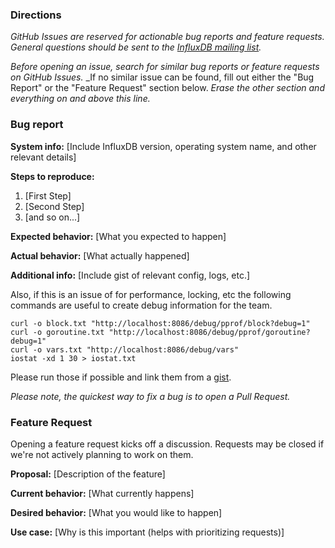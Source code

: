 ### Directions
_GitHub Issues are reserved for actionable bug reports and feature requests._
_General questions should be sent to the [InfluxDB mailing list](https://groups.google.com/forum/#!forum/influxdb)._

_Before opening an issue, search for similar bug reports or feature requests on GitHub Issues._
_If no similar issue can be found, fill out either the "Bug Report" or the "Feature Request" section below.
_Erase the other section and everything on and above this line._

### Bug report

__System info:__ [Include InfluxDB version, operating system name, and other relevant details]

__Steps to reproduce:__

1. [First Step]
2. [Second Step]
3. [and so on...]

__Expected behavior:__ [What you expected to happen]

__Actual behavior:__ [What actually happened]

__Additional info:__ [Include gist of relevant config, logs, etc.]

Also, if this is an issue of for performance, locking, etc the following commands are useful to create debug information for the team.

```
curl -o block.txt "http://localhost:8086/debug/pprof/block?debug=1" 
curl -o goroutine.txt "http://localhost:8086/debug/pprof/goroutine?debug=1" 
curl -o vars.txt "http://localhost:8086/debug/vars" 
iostat -xd 1 30 > iostat.txt
```

Please run those if possible and link them from a [gist](http://gist.github.com).

*Please note, the quickest way to fix a bug is to open a Pull Request.*


### Feature Request

Opening a feature request kicks off a discussion.
Requests may be closed if we're not actively planning to work on them.

__Proposal:__ [Description of the feature]

__Current behavior:__ [What currently happens]

__Desired behavior:__ [What you would like to happen]

__Use case:__ [Why is this important (helps with prioritizing requests)]
